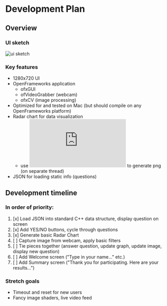 # Development Plan

## Overview

### UI sketch
![ui sketch](https://i.ibb.co/342HCYM/ac-I6-J6p-LRBur-LWxm0-Lr-R7g-thumb-1533.jpg)

### Key features
- 1280x720 UI
- OpenFrameworks application
  - ofxGUI
  - ofVideoGrabber (webcam)
  - ofxCV (image processing)
- Optimized for and tested on Mac (but should compile on any OpenFrameworks platform)
- Radar chart for data visualization
  - use ![Chart Director](https://www.advsofteng.com/doc/cdcpp.htm) to generate png (on separate thread)
- JSON for loading static info (questions)

## Development timeline
### In order of priority:
1. [x] Load JSON into standard C++ data structure, display question on screen
2. [x] Add YES/NO buttons, cycle through questions
3. [x] Generate basic Radar Chart
4. [ ] Capture image from webcam, apply basic filters
5. [ ] Tie pieces together (answer question, update graph, update image, display new question)
6. [ ] Add Welcome screen ("Type in your name..." etc.)
7. [ ] Add Summary screen ("Thank you for participating. Here are your results...")

### Stretch goals
- Timeout and reset for new users
- Fancy image shaders, live video feed
